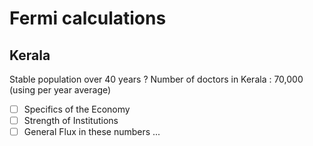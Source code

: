 # Fermi calculations

## Kerala

Stable population over 40 years ?
Number of doctors in Kerala : 70,000 (using per year average)

- [ ] Specifics of the Economy
- [ ] Strength of Institutions
- [ ] General Flux in these numbers ...
